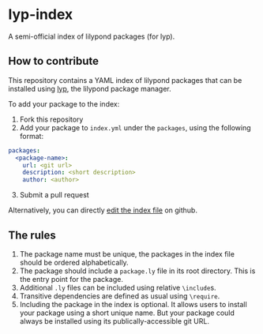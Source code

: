 # lyp-index

A semi-official index of lilypond packages (for lyp).

## How to contribute

This repository contains a YAML index of lilypond packages that can be installed using [lyp](https://github.com/noteflakes/lyp), the lilypond package manager.

To add your package to the index:

1. Fork this repository
2. Add your package to <code>index.yml</code> under the <code>packages</code>, using the following format:

```yaml
packages:
  <package-name>:
    url: <git url>
    description: <short description>
    author: <author>
```

3. Submit a pull request

Alternatively, you can directly [edit the index file]() on github.

## The rules

1. The package name must be unique, the packages in the index file should be ordered alphabetically.
2. The package should include a <code>package.ly</code> file in its root directory. This is the entry point for the package.
3. Additional <code>.ly</code> files can be included using relative <code>\include</code>s.
4. Transitive dependencies are defined as usual using <code>\require</code>.
5. Including the package in the index is optional. It allows users to install your package using a short unique name. But your package could always be installed using its publically-accessible git URL.